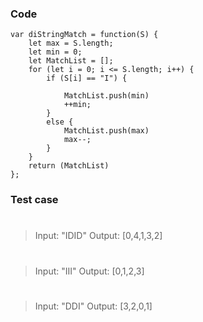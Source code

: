 ### Code
```
var diStringMatch = function(S) {
    let max = S.length;
    let min = 0;
    let MatchList = [];
    for (let i = 0; i <= S.length; i++) {
        if (S[i] == "I") {
            
            MatchList.push(min)
            ++min;
        }
        else {
            MatchList.push(max)
            max--;
        }
    }
    return (MatchList)
};
```
### Test case
#
>Input: "IDID"
>Output: [0,4,1,3,2]
#
>Input: "III"
>Output: [0,1,2,3]
#
>Input: "DDI"
>Output: [3,2,0,1]
